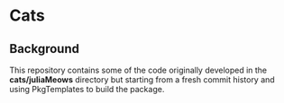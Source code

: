 # Cats

## Background
This repository contains some of the code originally developed in the **cats/juliaMeows** directory but starting from a fresh commit history
and using PkgTemplates to build the package.
